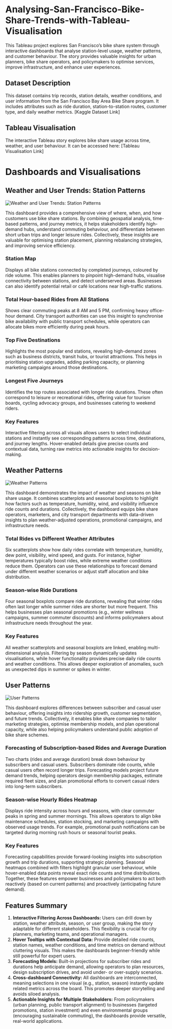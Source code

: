 # Analysing-San-Francisco-Bike-Share-Trends-with-Tableau-Visualisation
This Tableau project explores San Francisco’s bike share system through interactive dashboards that analyse station-level usage, weather patterns, and customer behaviour. The story provides valuable insights for urban planners, bike share operators, and policymakers to optimise services, improve infrastructure, and enhance user experiences.
## Dataset Description
This dataset contains trip records, station details, weather conditions, and user information from the San Francisco Bay Area Bike Share program. It includes attributes such as ride duration, station-to-station routes, customer type, and daily weather metrics. [Kaggle Dataset Link]
## Tableau Visualisation
The interactive Tableau story explores bike share usage across time, weather, and user behaviour. It can be accessed here: [Tableau Visualisation Link]
# Dashboards and Visualisations
## Weather and User Trends: Station Patterns
![Weather and User Trends: Station Patterns]()

This dashboard provides a comprehensive view of where, when, and how customers use bike share stations. By combining geospatial analysis, time-based patterns, and journey metrics, it helps stakeholders identify high-demand hubs, understand commuting behaviour, and differentiate between short urban trips and longer leisure rides. Collectively, these insights are valuable for optimising station placement, planning rebalancing strategies, and improving service efficiency.
### Station Map
Displays all bike stations connected by completed journeys, coloured by ride volume. This enables planners to pinpoint high-demand hubs, visualise connectivity between stations, and detect underserved areas. Businesses can also identify potential retail or café locations near high-traffic stations.
### Total Hour-based Rides from All Stations
Shows clear commuting peaks at 8 AM and 5 PM, confirming heavy office-hour demand. City transport authorities can use this insight to synchronise bike availability with public transport schedules, while operators can allocate bikes more efficiently during peak hours.
### Top Five Destinations
Highlights the most popular end stations, revealing high-demand zones such as business districts, transit hubs, or tourist attractions. This helps in prioritising station upgrades, adding parking capacity, or planning marketing campaigns around those destinations.
### Longest Five Journeys
Identifies the top routes associated with longer ride durations. These often correspond to leisure or recreational rides, offering value for tourism boards, cycling advocacy groups, and businesses catering to weekend riders.
### Key Features
Interactive filtering across all visuals allows users to select individual stations and instantly see corresponding patterns across time, destinations, and journey lengths. Hover-enabled details give precise counts and contextual data, turning raw metrics into actionable insights for decision-making.
## Weather Patterns
![Weather Patterns]()

This dashboard demonstrates the impact of weather and seasons on bike share usage. It combines scatterplots and seasonal boxplots to highlight how factors such as temperature, humidity, wind, and visibility influence ride counts and durations. Collectively, the dashboard equips bike share operators, marketers, and city transport departments with data-driven insights to plan weather-adjusted operations, promotional campaigns, and infrastructure needs.
### Total Rides vs Different Weather Attributes
Six scatterplots show how daily rides correlate with temperature, humidity, dew point, visibility, wind speed, and gusts. For instance, higher temperatures typically boost rides, while extreme weather conditions reduce them. Operators can use these relationships to forecast demand under different weather scenarios or adjust staff allocation and bike distribution.
### Season-wise Ride Durations
Four seasonal boxplots compare ride durations, revealing that winter rides often last longer while summer rides are shorter but more frequent. This helps businesses plan seasonal promotions (e.g., winter wellness campaigns, summer commuter discounts) and informs policymakers about infrastructure needs throughout the year.
### Key Features
All weather scatterplots and seasonal boxplots are linked, enabling multi-dimensional analysis. Filtering by season dynamically updates visualisations, while hover functionality provides precise daily ride counts and weather conditions. This allows deeper exploration of anomalies, such as unexpected dips in summer or spikes in winter.
## User Patterns
![User Patterns]()

This dashboard explores differences between subscriber and casual user behaviour, offering insights into ridership growth, customer segmentation, and future trends. Collectively, it enables bike share companies to tailor marketing strategies, optimise membership models, and plan operational capacity, while also helping policymakers understand public adoption of bike share schemes.
### Forecasting of Subscription-based Rides and Average Duration
Two charts (rides and average duration) break down behaviour by subscribers and casual users. Subscribers dominate ride counts, while casual users often record longer trips. Forecasting models project future demand trends, helping operators design membership packages, estimate required fleet sizes, and plan promotional efforts to convert casual riders into long-term subscribers.
### Season-wise Hourly Rides Heatmap
Displays ride intensity across hours and seasons, with clear commuter peaks in spring and summer mornings. This allows operators to align bike maintenance schedules, station stocking, and marketing campaigns with observed usage trends. For example, promotional push notifications can be targeted during morning rush hours or seasonal tourist peaks.
### Key Features
Forecasting capabilities provide forward-looking insights into subscription growth and trip durations, supporting strategic planning. Seasonal heatmaps combined with filters highlight granular user behaviour, while hover-enabled data points reveal exact ride counts and time distributions. Together, these features empower businesses and policymakers to act both reactively (based on current patterns) and proactively (anticipating future demand).

## Features Summary
1. **Interactive Filtering Across Dashboards:** Users can drill down by station, weather attribute, season, or user group, making the story adaptable for different stakeholders. This flexibility is crucial for city planners, marketing teams, and operational managers.
2. **Hover Tooltips with Contextual Data:** Provide detailed ride counts, station names, weather conditions, and time metrics on demand without cluttering visuals. This makes the dashboards beginner-friendly while still powerful for expert users.
3. **Forecasting Models:** Built-in projections for subscriber rides and durations help anticipate demand, allowing operators to plan resources, design subscription drives, and avoid under- or over-supply scenarios.
4. **Cross-dashboard Connectivity:** All dashboards are interconnected, meaning selections in one visual (e.g., station, season) instantly update related metrics across the board. This promotes deeper storytelling and avoids siloed analysis.
5. **Actionable Insights for Multiple Stakeholders:** From policymakers (urban planning, public transport alignment) to businesses (targeted promotions, station investment) and even environmental groups (encouraging sustainable commuting), the dashboards provide versatile, real-world applications.
